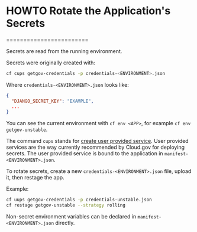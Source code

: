 # HOWTO Rotate the Application's Secrets
========================

Secrets are read from the running environment.

Secrets were originally created with:

```sh
cf cups getgov-credentials -p credentials-<ENVIRONMENT>.json
```

Where `credentials-<ENVIRONMENT>.json` looks like:

```json
{
  "DJANGO_SECRET_KEY": "EXAMPLE",
  ...
}
```

You can see the current environment with `cf env <APP>`, for example `cf env getgov-unstable`.

The command `cups` stands for [create user provided service](https://docs.cloudfoundry.org/devguide/services/user-provided.html). User provided services are the way currently recommended by Cloud.gov for deploying secrets. The user provided service is bound to the application in `manifest-<ENVIRONMENT>.json`.

To rotate secrets, create a new `credentials-<ENVIRONMENT>.json` file, upload it, then restage the app.

Example:

```bash
cf uups getgov-credentials -p credentials-unstable.json
cf restage getgov-unstable --strategy rolling
```

Non-secret environment variables can be declared in `manifest-<ENVIRONMENT>.json` directly.